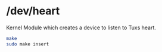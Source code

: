 # /dev/heart

Kernel Module which creates a device to listen to Tuxs heart.

```bash
make
sudo make insert
```
